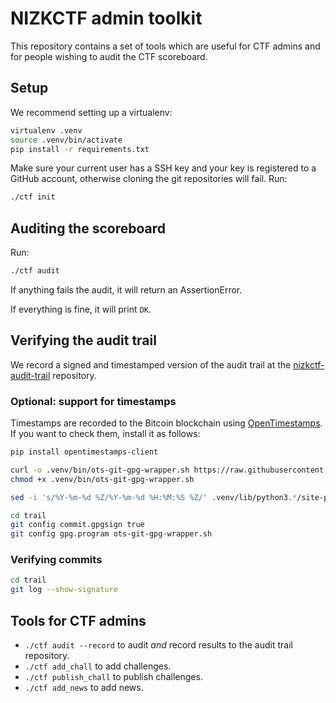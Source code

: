 # NIZKCTF admin toolkit

This repository contains a set of tools which are useful for CTF admins and for people wishing to audit the CTF scoreboard.

## Setup

We recommend setting up a virtualenv:

```bash
virtualenv .venv
source .venv/bin/activate
pip install -r requirements.txt
```

Make sure your current user has a SSH key and your key is registered to a GitHub account, otherwise cloning the git repositories will fail. Run:

```bash
./ctf init
```


## Auditing the scoreboard

Run:

```bash
./ctf audit
```

If anything fails the audit, it will return an AssertionError.

If everything is fine, it will print `OK`.


## Verifying the audit trail

We record a signed and timestamped version of the audit trail at the [nizkctf-audit-trail](https://github.com/pwn2winctf/nizkctf-audit-trail) repository.

### Optional: support for timestamps

Timestamps are recorded to the Bitcoin blockchain using [OpenTimestamps](https://github.com/opentimestamps). If you want to check them, install it as follows:

```bash
pip install opentimestamps-client

curl -o .venv/bin/ots-git-gpg-wrapper.sh https://raw.githubusercontent.com/opentimestamps/opentimestamps-client/master/ots-git-gpg-wrapper.sh
chmod +x .venv/bin/ots-git-gpg-wrapper.sh

sed -i 's/%Y-%m-%d %Z/%Y-%m-%d %H:%M:%S %Z/' .venv/lib/python3.*/site-packages/otsclient/cmds.py

cd trail
git config commit.gpgsign true
git config gpg.program ots-git-gpg-wrapper.sh
```

### Verifying commits

```bash
cd trail
git log --show-signature
```


## Tools for CTF admins

 * `./ctf audit --record` to audit *and* record results to the audit trail repository.
 * `./ctf add_chall` to add challenges.
 * `./ctf publish_chall` to publish challenges.
 * `./ctf add_news` to add news.

